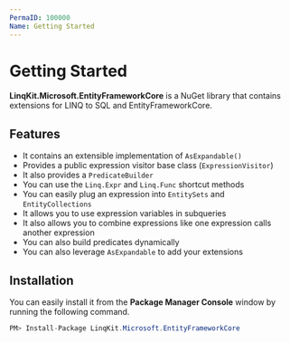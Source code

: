 ```yaml
---
PermaID: 100000
Name: Getting Started
---
```


# Getting Started

**LinqKit.Microsoft.EntityFrameworkCore** is a NuGet library that contains extensions for LINQ to SQL and EntityFrameworkCore.

## Features

 - It contains an extensible implementation of `AsExpandable()`
 - Provides a public expression visitor base class (`ExpressionVisitor`)
 - It also provides a `PredicateBuilder`
 - You can use the `Linq.Expr` and `Linq.Func` shortcut methods
 - You can easily plug an expression into `EntitySets` and `EntityCollections`
 - It allows you to use expression variables in subqueries
 - It also allows you to combine expressions like one expression calls another expression
 - You can also build predicates dynamically 
 - You can also leverage `AsExpandable` to add your extensions

## Installation

You can easily install it from the **Package Manager Console** window by running the following command.

```csharp
PM> Install-Package LinqKit.Microsoft.EntityFrameworkCore
```
